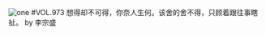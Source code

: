 ![one](http://image.wufazhuce.com/FjApz6QAFf6uXMZO53kEVHRMwAxm)
#VOL.973
想得却不可得，你奈人生何。该舍的舍不得，只顾着跟往事瞎扯。 by 李宗盛